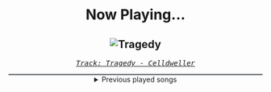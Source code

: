 <div align="center"> 
<h1>Now Playing...</h1>

![Tragedy](https://i.scdn.co/image/ab67616d00001e02e982609b0231e526b3175193)
--
_<samp><a href="https://open.spotify.com/track/0NOu33rhzUSLyohsXcEHeE">Track: Tragedy - Celldweller</a></samp>_

<div style="border: 1px #4B5054 solid"></div>
<details>
  <summary>
    Previous played songs
  </summary>
  <table>
    <thead>
      <tr>
        <th>
          Artist
        </th>
        <th>
          Song
        </th>
        <th>
          Link
        </th>
      </tr>
    </thead>
    <tbody>
      <tr><td>Celldweller</td><td>Tragedy</td><td><a href="https://open.spotify.com/track/0NOu33rhzUSLyohsXcEHeE">https://open.spotify.com/track/0NOu33rhzUSLyohsXcEHeE</a></td></tr><tr><td>Linkin Park</td><td>No More Sorrow</td><td><a href="https://open.spotify.com/track/4CWhc9FaMMfBTt4ANjfbOf">https://open.spotify.com/track/4CWhc9FaMMfBTt4ANjfbOf</a></td></tr><tr><td>Linkin Park</td><td>Figure.09</td><td><a href="https://open.spotify.com/track/0rPTPahzhGx9LSzI8XX5OM">https://open.spotify.com/track/0rPTPahzhGx9LSzI8XX5OM</a></td></tr><tr><td>Disturbed</td><td>Sons of Plunder</td><td><a href="https://open.spotify.com/track/69ZRVsGoLXjHrQWHMX5iCN">https://open.spotify.com/track/69ZRVsGoLXjHrQWHMX5iCN</a></td></tr><tr><td>Story Of The Year</td><td>The Antidote</td><td><a href="https://open.spotify.com/track/7yGhfjsppOXSLcoSwcJ1yT">https://open.spotify.com/track/7yGhfjsppOXSLcoSwcJ1yT</a></td></tr><tr><td>Rise Against</td><td>Savior</td><td><a href="https://open.spotify.com/track/1vcxF91pWs9uNwDROuiCPB">https://open.spotify.com/track/1vcxF91pWs9uNwDROuiCPB</a></td></tr><tr><td>Seether</td><td>Truth</td><td><a href="https://open.spotify.com/track/5KUUpftdyMnSZNOyO3qydy">https://open.spotify.com/track/5KUUpftdyMnSZNOyO3qydy</a></td></tr><tr><td>Linkin Park</td><td>One Step Closer</td><td><a href="https://open.spotify.com/track/3K4HG9evC7dg3N0R9cYqk4">https://open.spotify.com/track/3K4HG9evC7dg3N0R9cYqk4</a></td></tr><tr><td>Celldweller</td><td>Switchback</td><td><a href="https://open.spotify.com/track/1NCnHEjwEZIvC5mJfdSBfU">https://open.spotify.com/track/1NCnHEjwEZIvC5mJfdSBfU</a></td></tr><tr><td>Breaking Benjamin</td><td>So Cold - Remix</td><td><a href="https://open.spotify.com/track/4BJyt25nburVwbnESDeIc7">https://open.spotify.com/track/4BJyt25nburVwbnESDeIc7</a></td></tr><tr><td>Celldweller</td><td>Shapeshifter (feat. Styles of Beyond)</td><td><a href="https://open.spotify.com/track/0lh9SN28AiSNGLZFz4KBF0">https://open.spotify.com/track/0lh9SN28AiSNGLZFz4KBF0</a></td></tr><tr><td>Bullet For My Valentine</td><td>Hand Of Blood</td><td><a href="https://open.spotify.com/track/1EJzHoU6rg1afMozs9t6aM">https://open.spotify.com/track/1EJzHoU6rg1afMozs9t6aM</a></td></tr><tr><td>Disturbed</td><td>Awaken</td><td><a href="https://open.spotify.com/track/2GryLec2PG5oj1vlihxJqx">https://open.spotify.com/track/2GryLec2PG5oj1vlihxJqx</a></td></tr><tr><td>Breaking Benjamin</td><td>Unknown Soldier</td><td><a href="https://open.spotify.com/track/4u9UZQxoVkabuLZldQGHi6">https://open.spotify.com/track/4u9UZQxoVkabuLZldQGHi6</a></td></tr><tr><td>Linkin Park</td><td>Papercut</td><td><a href="https://open.spotify.com/track/1Vej0qeQ3ioKwpI6FUbRv1">https://open.spotify.com/track/1Vej0qeQ3ioKwpI6FUbRv1</a></td></tr><tr><td>Five Finger Death Punch</td><td>The Bleeding</td><td><a href="https://open.spotify.com/track/6LRmV5GZUjKLgxi7lBWriQ">https://open.spotify.com/track/6LRmV5GZUjKLgxi7lBWriQ</a></td></tr><tr><td>Linkin Park</td><td>Don't Stay</td><td><a href="https://open.spotify.com/track/2yss0n7KmvmSr4EHvjfFpn">https://open.spotify.com/track/2yss0n7KmvmSr4EHvjfFpn</a></td></tr><tr><td>Linkin Park</td><td>Don't Stay</td><td><a href="https://open.spotify.com/track/2yss0n7KmvmSr4EHvjfFpn">https://open.spotify.com/track/2yss0n7KmvmSr4EHvjfFpn</a></td></tr><tr><td>Evanescence</td><td>Tourniquet</td><td><a href="https://open.spotify.com/track/46fyLy4W9HhAkcb67kLaAV">https://open.spotify.com/track/46fyLy4W9HhAkcb67kLaAV</a></td></tr><tr><td>Rob Zombie</td><td>Feel So Numb</td><td><a href="https://open.spotify.com/track/6KnNDix4Owr4vNmsPhLmxD">https://open.spotify.com/track/6KnNDix4Owr4vNmsPhLmxD</a></td></tr>
    </tbody>
  </table>
</details>

</div>
